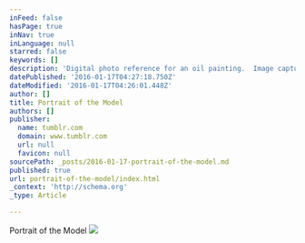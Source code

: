 ```yaml
---
inFeed: false
hasPage: true
inNav: true
inLanguage: null
starred: false
keywords: []
description: 'Digital photo reference for an oil painting.  Image captured near Estes Park, Colorado.'
datePublished: '2016-01-17T04:27:18.750Z'
dateModified: '2016-01-17T04:26:01.448Z'
author: []
title: Portrait of the Model
authors: []
publisher:
  name: tumblr.com
  domain: www.tumblr.com
  url: null
  favicon: null
sourcePath: _posts/2016-01-17-portrait-of-the-model.md
published: true
url: portrait-of-the-model/index.html
_context: 'http://schema.org'
_type: Article

---
```

Portrait of the Model
![](https://s3-us-west-2.amazonaws.com/the-grid-img/p/0c4ab1531cc97a8ea13da4b46a7aa0853f4a2264.jpg)